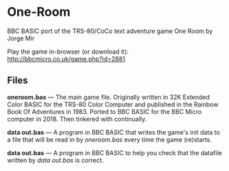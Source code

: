 # One-Room
BBC BASIC port of the TRS-80/CoCo text adventure game One Room by Jorge Mir

Play the game in-browser (or download it): http://bbcmicro.co.uk/game.php?id=2881

## Files
**oneroom.bas** — The main game file. Originally written in 32K Extended Color BASIC for the TRS-80 Color Computer and published in the Rainbow Book Of Adventures in 1983. Ported to BBC BASIC for the BBC Micro computer in 2018. Then tinkered with continually.

**data out.bas** — A program in BBC BASIC that writes the game's init data to a file that will be read in by *oneroom.bas* every time the game (re)starts.

**data out.bas** — A program in BBC BASIC to help you check that the datafile written by *data out.bas* is correct.
